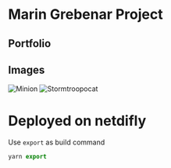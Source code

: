 # Marin Grebenar Project

## Portfolio

## Images

![Minion](https://octodex.github.com/images/minion.png)
![Stormtroopocat](https://octodex.github.com/images/stormtroopocat.jpg "The Stormtroopocat")

# Deployed on netdifly


Use `export` as build command

```js
yarn export
```
